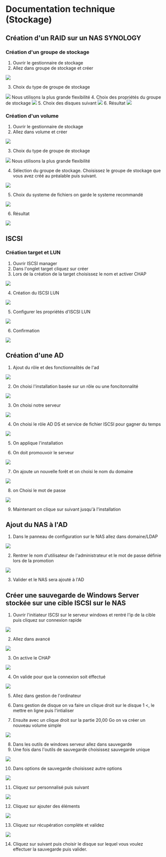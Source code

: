 # Documentation technique (Stockage)

## Création d'un RAID sur un NAS SYNOLOGY

### Création d'un groupe de stockage
1. Ouvrir le gestionnaire de stockage
2. Allez dans groupe de stockage et créer
<img src="./Screen/groupe_stockage_fin_bis.png">

3. Choix du type de groupe de stockage
<img src="./Screen/groupe stockage 1.png">
Nous utilisons la plus grande flexibilité 
4. Choix des propriétés du groupe de stockage
<img src="./Screen/groupe stockage 2.png">
5. Choix des disques suivant 
<img src="./Screen/groupe stockage 3.png">
6. Résultat
<img src="./Screen/groupe stockage fin.png">


### Création d'un volume

1. Ouvrir le gestionnaire de stockage
2. Allez dans volume et créer
<img src="./Screen/volume fin bis.png">

3. Choix du type de groupe de stockage 
<img src="./Screen/volume 1.png">
Nous utilisons la plus grande flexibilité 

4. Sélection du groupe de stockage. Choisissez le groupe de stockage que vous avez créé au préalable puis suivant.
<img src="./Screen/volume 2.png">

5. Choix du systeme de fichiers on garde le systeme recommandé
<img src="./Screen/volume 3.png">

6. Résultat
<img src="./Screen/volume fin.png">

## ISCSI 

### Création target et LUN

1. Ouvrir ISCSI manager
2. Dans l'onglet target cliquez sur créer
3. Lors de la création de la target choisissez le nom et activer CHAP
<img src="./Screen/target2.png">

4. Création du ISCSI LUN
<img src="./Screen/target1.png">

5. Configurer les propriétés d'ISCSI LUN
<img src="./Screen/target3.png">

6. Confirmation
<img src="./Screen/targetfin.png">


## Création d'une AD

1. Ajout du rôle et des fonctionnalités de l'ad 
<img src="./Screen/ad1.png">

2. On choisi l'installation basée sur un rôle ou une foncitonnalité
<img src="./Screen/ad2.png">

3. On choisi notre serveur
<img src="./Screen/ad3.png">

4. On choisi le rôle AD DS et service de fichier ISCSI pour gagner du temps
<img src="./Screen/ad4.png">

5. On applique l'installation

6. On doit promouvoir le serveur
<img src="./Screen/promotion.png">

7. On ajoute un nouvelle forêt et on choisi le nom du domaine
<img src="./Screen/promotion2.png">

8. on Choisi le mot de passe
<img src="./Screen/promotion3.png">

9. Maintenant on clique sur suivant jusqu'à l'installation

## Ajout du NAS à l'AD 

1. Dans le panneau de configuration sur le NAS allez dans domaine/LDAP
<img src="./Screen/nasdomaine.png">

2. Rentrer le nom d'utilisateur de l'administrateur et le mot de passe définie lors de la promotion
<img src="./Screen/nasdomaine2.png">

3. Valider et le NAS sera ajouté à l'AD

## Créer une sauvegarde de Windows Server stockée sur une cible ISCSI sur le NAS

1. Ouvrir l'initiateur ISCSI sur le serveur windows et rentré l'ip de la cible puis cliquez sur connexion rapide
<img src="./Screen/initiscsi.png">

2. Allez dans avancé
<img src="./Screen/initiscsi2.png">

3. On active le CHAP 
<img src="./Screen/initiscsi3.png">

4. On valide pour que la connexion soit éffectué
<img src="./Screen/initiscsi4.png">

5. Allez dans gestion de l'ordinateur

6. Dans gestion de disque on va faire un clique droit sur le disque 1 <, le mettre en ligne puis l'intialiser
7. Ensuite avec un clique droit sur la partie 20,00 Go on va créer un nouveau volume simple
<img src="./Screen/save1.png">

8. Dans les outils de windows serveur allez dans sauvegarde 
9. Une fois dans l'outils de sauvegarde choisissez sauvegarde unique
<img src="./Screen/save2.png">

10. Dans options de sauvegarde choisissez autre options
<img src="./Screen/save3.png">

11. Cliquez sur personnalisé puis suivant
<img src="./Screen/save4.png">

12. Cliquez sur ajouter des éléments
<img src="./Screen/save5.png">

13. Cliquez sur récupération complète et validez
<img src="./Screen/save6.png">

14. Cliquez sur suivant puis choisir le disque sur lequel vous voulez effectuer la sauvegarde puis valider.


